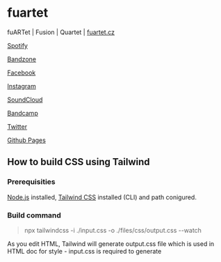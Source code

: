 # fuartet
fuARTet | Fusion | Quartet | [fuartet.cz](http://fuartet.cz)

[Spotify](https://open.spotify.com/artist/4vY3r5rpFUBO2jOWK9W55Y?si=aQRIVN9oTli-rN8Br25R2Q)

[Bandzone](https://www.bandzone.cz/fuartet/)

[Facebook](https://www.facebook.com/fuartet/)

[Instagram](https://www.instagram.com/fuartetcz/)

[SoundCloud](https://www.soundcloud.com/fuartet/)

[Bandcamp](https://fuartet.bandcamp.com/)

[Twitter](https://www.twitter.com/fuartetcz/)

[Github Pages](https://lupynos.github.io/fuartet/)


## How to build CSS using Tailwind

### Prerequisities
[Node.js](https://nodejs.org/en/download/) installed, [Tailwind CSS](https://tailwindcss.com/docs/installation) installed (CLI) and path conigured.

### Build command

> npx tailwindcss -i ./input.css -o ./files/css/output.css --watch

As you edit HTML, Tailwind will generate output.css file which is used in HTML doc for style - input.css is required to generate

